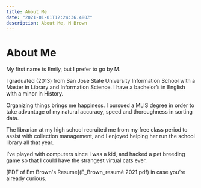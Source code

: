```yaml
---
title: About Me
date: "2021-01-01T12:24:36.480Z"
description: About Me, M Brown
---
```


# About Me



My first name is Emily, but I prefer to go by M.



I graduated (2013) from San Jose State University Information School with a Master in Library and Information Science. I have a bachelor’s in English with a minor in History.



Organizing things brings me happiness. I pursued a MLIS degree in order to take advantage of my natural accuracy, speed and thoroughness in sorting data.



The librarian at my high school recruited me from my free class period to assist with collection management, and I enjoyed helping her run the school library all that year.



I’ve played with computers since I was a kid, and hacked a pet breeding game so that I could have the strangest virtual cats ever.

[PDF of Em Brown's Resume](E_Brown_resumé 2021.pdf)  in case you’re already curious.